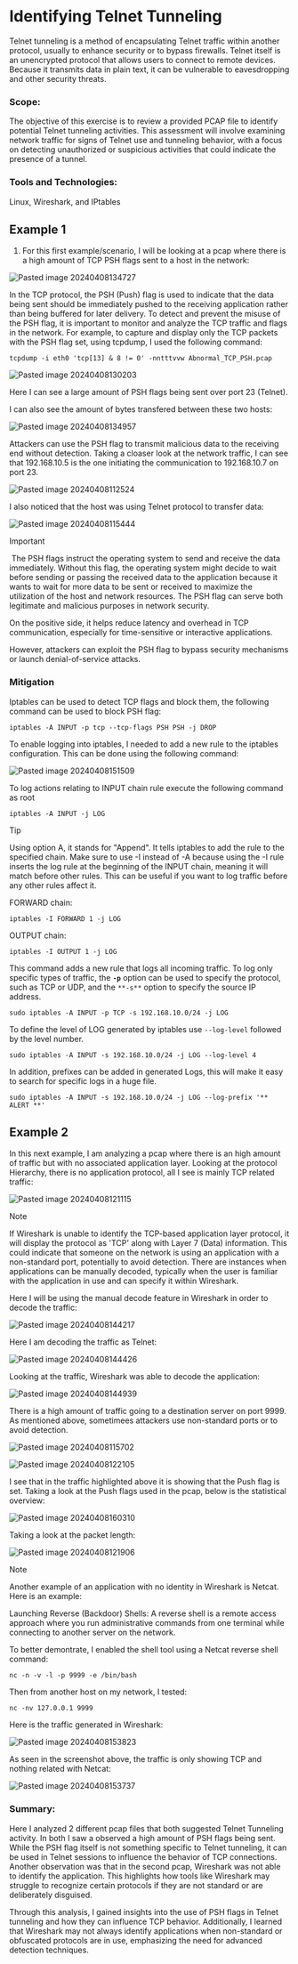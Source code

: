 # Identifying Telnet Tunneling

Telnet tunneling is a method of encapsulating Telnet traffic within another protocol, usually to enhance security or to bypass firewalls. Telnet itself is an unencrypted protocol that allows users to connect to remote devices. Because it transmits data in plain text, it can be vulnerable to eavesdropping and other security threats.

### Scope:
The objective of this exercise is to review a provided PCAP file to identify potential Telnet tunneling activities. This assessment will involve examining network traffic for signs of Telnet use and tunneling behavior, with a focus on detecting unauthorized or suspicious activities that could indicate the presence of a tunnel. 

### Tools and Technologies:
Linux, Wireshark, and IPtables

## Example 1

1. For this first example/scenario, I will be looking at a pcap where there is a high amount of TCP PSH flags sent to a host in the network:

![Pasted image 20240408134727](https://github.com/lm3nitro/Projects/assets/55665256/d1b27475-19a2-4462-91ed-06838fdc7d08)

In the TCP protocol, the PSH (Push) flag is used to indicate that the data being sent should be immediately pushed to the receiving application rather than being buffered for later delivery. To detect and prevent the misuse of the PSH flag, it is important to monitor and analyze the TCP traffic and flags in the network. For example, to capture and display only the TCP packets with the PSH flag set, using tcpdump, I used the following command:

```
tcpdump -i eth0 'tcp[13] & 8 != 0' -nntttvvw Abnormal_TCP_PSH.pcap
```

![Pasted image 20240408130203](https://github.com/lm3nitro/Projects/assets/55665256/2216d114-faaf-4a99-9a3f-22f6378989f9)

Here I can see a large amount of PSH flags being sent over port 23 (Telnet). 

I can also see the amount of bytes transfered between these two hosts:

![Pasted image 20240408134957](https://github.com/lm3nitro/Projects/assets/55665256/cea078e3-9d84-4716-9468-2f73a9edfae6)

Attackers can use the PSH flag to transmit malicious data to the receiving end without detection. Taking a cloaser look at the network traffic, I can see that 192.168.10.5 is the one initiating the communication to 192.168.10.7 on port 23.

![Pasted image 20240408112524](https://github.com/lm3nitro/Projects/assets/55665256/7e73f6e1-13f7-495b-86f9-8e39e6456732)

I also noticed that the host was using Telnet protocol to transfer data:

![Pasted image 20240408115444](https://github.com/lm3nitro/Projects/assets/55665256/0b10bb7b-29d2-4aef-82c4-0465b42a24d0)

> [!IMPORTANT]  
> The PSH flags instruct the operating system to send and receive the data immediately. Without this flag, the operating system might decide to wait before sending or passing the received data to the application because it wants to wait for more data to be sent or received to maximize the utilization of the host and network resources. The PSH flag can serve both legitimate and malicious purposes in network security.
>
> On the positive side, it helps reduce latency and overhead in TCP communication, especially for time-sensitive or interactive applications.
> 
> However, attackers can exploit the PSH flag to bypass security mechanisms or launch denial-of-service attacks. 

### Mitigation

Iptables can be used to detect TCP flags and block them, the following command can be used to block PSH flag:

```
iptables -A INPUT -p tcp --tcp-flags PSH PSH -j DROP
```
To enable logging into iptables, I needed to add a new rule to the iptables configuration. This can be done using the following command:

![Pasted image 20240408151509](https://github.com/lm3nitro/Projects/assets/55665256/df5fa797-e628-4f5e-91de-f69d11218dfa)

To log actions relating to INPUT chain rule execute the following command as root

```
iptables -A INPUT -j LOG 

```

> [!TIP]
> Using option A, it stands for "Append". It tells iptables to add the rule to the specified chain.
> Make sure to use -I instead of -A because using the -I rule inserts the log rule at the beginning of the INPUT chain, meaning it will match before other rules. This can be useful if you want to log traffic before any other rules affect it. 

FORWARD chain:

```
iptables -I FORWARD 1 -j LOG
```

OUTPUT chain:

```
iptables -I OUTPUT 1 -j LOG
```

This command adds a new rule that logs all incoming traffic. To log only specific types of traffic, the **`-p`** option can be used to specify the protocol, such as TCP or UDP, and the `**-s**` option to specify the source IP address.

```
sudo iptables -A INPUT -p TCP -s 192.168.10.0/24 -j LOG 
```

To define the level of LOG generated by iptables use `--log-level` followed by the level number.

```
sudo iptables -A INPUT -s 192.168.10.0/24 -j LOG --log-level 4 
```

In addition, prefixes can be added in generated Logs, this will make it easy to search for specific logs in a huge file.

```
sudo iptables -A INPUT -s 192.168.10.0/24 -j LOG --log-prefix '** ALERT **' 
```


## Example 2

In this next example, I am analyzing a pcap where there is an high amount of traffic but with no associated application layer. Looking at the protocol Hierarchy, there is no application protocol, all I see is mainly TCP related traffic:

![Pasted image 20240408121115](https://github.com/lm3nitro/Projects/assets/55665256/cb0fe3f8-c11b-4a16-abf3-567802556a52)

> [!NOTE]  
> If Wireshark is unable to identify the TCP-based application layer protocol, it will display the protocol as 'TCP' along with Layer 7 (Data) information. This could indicate that someone on the network is using an application with a non-standard port, potentially to avoid detection.
> There are instances when applications can be manually decoded, typically when the user is familiar with the application in use and can specify it within Wireshark.

Here I will be using the manual decode feature in Wireshark in order to decode the traffic:

![Pasted image 20240408144217](https://github.com/lm3nitro/Projects/assets/55665256/e2a433e1-d135-4cef-a33b-7bb1b5fe7631)

Here I am decoding the traffic as Telnet:

![Pasted image 20240408144426](https://github.com/lm3nitro/Projects/assets/55665256/774fea91-6c9b-4c95-9b50-ec6f965e1b09)

Looking at the traffic, Wireshark was able to decode the application:

![Pasted image 20240408144939](https://github.com/lm3nitro/Projects/assets/55665256/097cdc9b-b90c-46df-932b-cf8f84df8044)

There is a high amount of traffic going to a destination server on port 9999. As mentioned above, sometimees attackers use non-standard ports or to avoid detection. 

![Pasted image 20240408115702](https://github.com/lm3nitro/Projects/assets/55665256/05188266-f754-4a9f-b8b8-4d923496cee1)

![Pasted image 20240408122105](https://github.com/lm3nitro/Projects/assets/55665256/9b3bd981-daa4-40cb-bfc7-fcfe63cb61ac)

I see that in the traffic highlighted above it is showing that the Push flag is set. Taking a look at the Push flags used in the pcap, below is the statistical overview:

![Pasted image 20240408160310](https://github.com/lm3nitro/Projects/assets/55665256/fee02444-ba3d-40cd-a88d-b3911a770d86)

Taking a look at the packet length:

![Pasted image 20240408121906](https://github.com/lm3nitro/Projects/assets/55665256/25e527aa-8fbb-4f66-8f39-c82dc45c8749)

> [!NOTE]  
> Another example of an application with no identity in Wireshark is Netcat. Here is an example:
>
> Launching Reverse (Backdoor) Shells: A reverse shell is a remote access approach where you run administrative commands from one terminal while connecting to another server on the network.
>
> To better demontrate, I enabled the shell tool using a Netcat reverse shell command:
>
> ```
> nc -n -v -l -p 9999 -e /bin/bash
> ```
> 
> Then from another host on my network, I tested:
>
> ```
> nc -nv 127.0.0.1 9999
> ```
> Here is the traffic generated in Wireshark:
>
> ![Pasted image 20240408153823](https://github.com/lm3nitro/Projects/assets/55665256/39f27b5f-5969-4592-974c-e3fe8a2f9290)
>
> As seen in the screenshot above, the traffic is only showing TCP and nothing related with Netcat:
> 
> ![Pasted image 20240408153737](https://github.com/lm3nitro/Projects/assets/55665256/c9fd0bae-3839-4e9b-84a5-d5145b502481)

### Summary:

Here I analyzed 2 different pcap files that both suggested Telnet Tunneling activity. In both I saw a observed a high amount of PSH flags being sent. While the PSH flag itself is not something specific to Telnet tunneling, it can be used in Telnet sessions to influence the behavior of TCP connections. Another observation was that in the second pcap, Wireshark was not able to identify the application. This highlights how tools like Wireshark may struggle to recognize certain protocols if they are not standard or are deliberately disguised. 

Through this analysis, I gained insights into the use of PSH flags in Telnet tunneling and how they can influence TCP behavior. Additionally, I learned that Wireshark may not always identify applications when non-standard or obfuscated protocols are in use, emphasizing the need for advanced detection techniques. 
